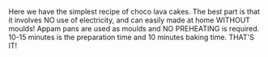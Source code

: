 Here we have the simplest recipe of choco lava cakes. The best part is that it involves NO use of electricity, and can easily made at home WITHOUT moulds! Appam pans are used as moulds and NO PREHEATING is required. 10-15 minutes is the preparation time and 10 minutes baking time. THAT'S IT!